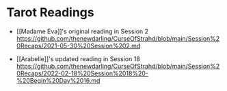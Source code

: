# Tarot Readings

- [[Madame Eva]]'s original reading in Session 2
https://github.com/thenewdarling/CurseOfStrahd/blob/main/Session%20Recaps/2021-05-30%20Session%202.md

- [[Arabelle]]'s updated reading in Session 18 
https://github.com/thenewdarling/CurseOfStrahd/blob/main/Session%20Recaps/2022-02-18%20Session%2018%20-%20Begin%20Day%2016.md